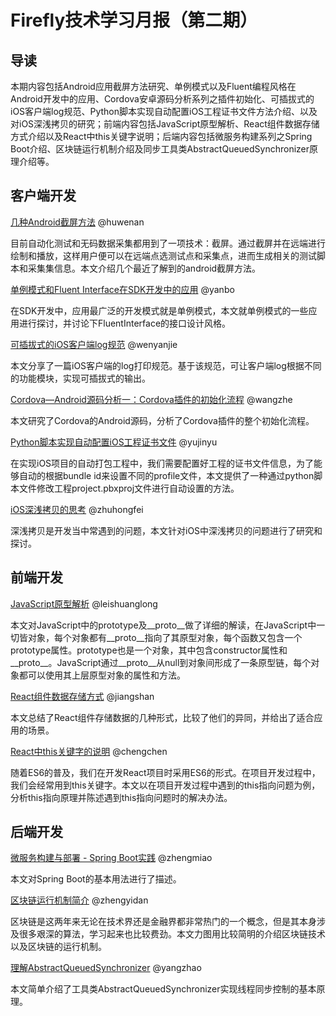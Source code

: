 # Firefly技术学习月报（第二期）

## 导读

本期内容包括Android应用截屏方法研究、单例模式以及Fluent编程风格在Android开发中的应用、Cordova安卓源码分析系列之插件初始化、可插拔式的iOS客户端log规范、Python脚本实现自动配置iOS工程证书文件方法介绍、以及对iOS深浅拷贝的研究；前端内容包括JavaScript原型解析、React组件数据存储方式介绍以及React中this关键字说明；后端内容包括微服务构建系列之Spring Boot介绍、区块链运行机制介绍及同步工具类AbstractQueuedSynchronizer原理介绍等。

## 客户端开发

[几种Android截屏方法](http://blog.csdn.net/qq309909897/article/details/52845312) @huwenan

目前自动化测试和无码数据采集都用到了一项技术：截屏。通过截屏并在远端进行绘制和播放，这样用户便可以在远端点选测试点和采集点，进而生成相关的测试脚本和采集集信息。本文介绍几个最近了解到的android截屏方法。

[单例模式和Fluent Interface在SDK开发中的应用](https://github.com/yanbo200303/studynotes/blob/master/%E5%8D%95%E4%BE%8B%E6%A8%A1%E5%BC%8F%E5%92%8CFluent%20Interface%E5%9C%A8SDK%E5%BC%80%E5%8F%91%E4%B8%AD%E7%9A%84%E5%BA%94%E7%94%A8.md) @yanbo

在SDK开发中，应用最广泛的开发模式就是单例模式，本文就单例模式的一些应用进行探讨，并讨论下FluentInterface的接口设计风格。

[可插拔式的iOS客户端log规范](http://www.jianshu.com/p/c22bb90a518f) @wenyanjie

本文分享了一篇iOS客户端的log打印规范。基于该规范，可让客户端log根据不同的功能模块，实现可插拔式的输出。

[Cordova—Android源码分析一：Cordova插件的初始化流程](https://wangzzzz.github.io/html/cordova/cordova1.html) @wangzhe

本文研究了Cordova的Android源码，分析了Cordova插件的整个初始化流程。

[Python脚本实现自动配置iOS工程证书文件](http://www.jianshu.com/p/7dc69ff347e6) @yujinyu

在实现iOS项目的自动打包工程中，我们需要配置好工程的证书文件信息，为了能够自动的根据bundle id来设置不同的profile文件，本文提供了一种通过python脚本文件修改工程project.pbxproj文件进行自动设置的方法。

[iOS深浅拷贝的思考](http://www.jianshu.com/p/93a5a85640a1) @zhuhongfei

深浅拷贝是开发当中常遇到的问题，本文针对iOS中深浅拷贝的问题进行了研究和探讨。

## 前端开发

[JavaScript原型解析](https://github.com/rayswim/blog/blob/master/src/JavaScript%E5%8E%9F%E5%9E%8B%E8%A7%A3%E6%9E%90.md) @leishuanglong

本文对JavaScript中的prototype及__proto__做了详细的解读，在JavaScript中一切皆对象，每个对象都有__proto__指向了其原型对象，每个函数又包含一个prototype属性。prototype也是一个对象，其中包含constructor属性和__proto__。JavaScript通过__proto__从null到对象间形成了一条原型链，每个对象都可以使用其上层原型对象的属性和方法。

[React组件数据存储方式](https://github.com/gingermount/gingermount.github.io/blob/master/React%E7%BB%84%E4%BB%B6%E6%95%B0%E6%8D%AE%E5%AD%98%E5%82%A8%E6%96%B9%E5%BC%8F.md) @jiangshan

本文总结了React组件存储数据的几种形式，比较了他们的异同，并给出了适合应用的场景。

[React中this关键字的说明](https://github.com/ToBeNumerOne/blog/blob/master/react%E4%B8%ADthis%E7%9A%84%E7%94%A8%E6%B3%95.md) @chengchen

随着ES6的普及，我们在开发React项目时采用ES6的形式。在项目开发过程中，我们会经常用到this关键字。本文以在项目开发过程中遇到的this指向问题为例，分析this指向原理并陈述遇到this指向问题时的解决办法。

## 后端开发

[微服务构建与部署 - Spring Boot实践](http://blog.csdn.net/baofashibukezudangde/article/details/52829969) @zhengmiao

本文对Spring Boot的基本用法进行了描述。

[区块链运行机制简介](http://blog.csdn.net/gloria_dandan/article/details/52844822) @zhengyidan

区块链是这两年来无论在技术界还是金融界都非常热门的一个概念，但是其本身涉及很多艰深的算法，学习起来也比较费劲。本文力图用比较简明的介绍区块链技术以及区块链的运行机制。

[理解AbstractQueuedSynchronizer](https://github.com/gulfer/gulfer.github.io/blob/master/AbstractQueuedSynchronizer.md) @yangzhao

本文简单介绍了工具类AbstractQueuedSynchronizer实现线程同步控制的基本原理。



